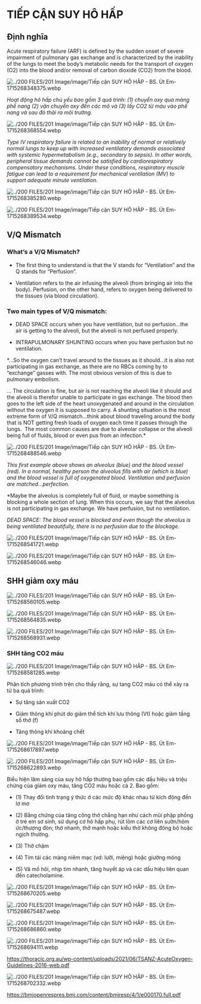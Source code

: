 # TIẾP CẬN SUY HÔ HẤP  
## Định nghĩa  
Acute respiratory failure (ARF) is defined by the sudden onset of severe impairment of pulmonary gas exchange and is characterized by the inability of the lungs to meet the body’s metabolic needs for the transport of oxygen (O2) into the blood and/or removal of carbon dioxide (CO2) from the blood.  
  
![../200 FILES/201 Image/image/Tiếp cận SUY HÔ HẤP - BS. Út Em-1715268348375.webp](../200%20FILES/201%20Image/image/Ti%E1%BA%BFp%20c%E1%BA%ADn%20SUY%20H%C3%94%20H%E1%BA%A4P%20-%20BS.%20%C3%9At%20Em-1715268348375.webp)  
*Hoạt động hô hấp chủ yếu bao gồm 3 quá trình: (1) chuyển oxy qua màng phế nang (2) vận chuyển oxy đến các mô và (3) lấy CO2 từ máu vào phế nang và sau đó thải ra môi trường.*  
  
![../200 FILES/201 Image/image/Tiếp cận SUY HÔ HẤP - BS. Út Em-1715268368554.webp](../200%20FILES/201%20Image/image/Ti%E1%BA%BFp%20c%E1%BA%ADn%20SUY%20H%C3%94%20H%E1%BA%A4P%20-%20BS.%20%C3%9At%20Em-1715268368554.webp)  
  
*Type IV respiratory failure is related to an inability of normal or relatively normal lungs to keep up with increased ventilatory demands associated with systemic hypermetabolism (e.g., secondary to sepsis). In other words, peripheral tissue demands cannot be satisfied by cardiorespiratory compensatory mechanisms. Under these conditions, respiratory muscle fatigue can lead to a requirement for mechanical ventilation (MV) to support adequate minute ventilation.*  
  
![../200 FILES/201 Image/image/Tiếp cận SUY HÔ HẤP - BS. Út Em-1715268385280.webp](../200%20FILES/201%20Image/image/Ti%E1%BA%BFp%20c%E1%BA%ADn%20SUY%20H%C3%94%20H%E1%BA%A4P%20-%20BS.%20%C3%9At%20Em-1715268385280.webp)  
  
![../200 FILES/201 Image/image/Tiếp cận SUY HÔ HẤP - BS. Út Em-1715268389534.webp](../200%20FILES/201%20Image/image/Ti%E1%BA%BFp%20c%E1%BA%ADn%20SUY%20H%C3%94%20H%E1%BA%A4P%20-%20BS.%20%C3%9At%20Em-1715268389534.webp)  
  
## V/Q Mismatch  
  
### What’s a V/Q Mismatch?  
- The first thing to understand is that the V stands for “Ventilation” and the Q stands for “Perfusion”.  
- Ventilation refers to the air infusing the alveoli (from bringing air into the body). Perfusion, on the other hand, refers to oxygen being delivered to the tissues (via blood circulation).  
  
### Two main types of V/Q mismatch:  
- DEAD SPACE occurs when you have ventilation, but no perfusion…the air is getting to the alveoli, but the alveoli is not perfused properly.  
- INTRAPULMONARY SHUNTING occurs when you have perfusion but no ventilation.  
*...So the oxygen can’t travel around to the tissues as it should…it is also not participating in gas exchange, as there are no RBCs coming by to “exchange” gasses with. The most obvious version of this is due to pulmonary embolism.  
... The circulation is fine, but air is not reaching the alveoli like it should and the alveoli is therefor unable to participate in gas exchange. The blood then goes to the left side of the heart unoxygenated and around in the circulation without the oxygen it is supposed to carry. A shunting situation is the most extreme form of V/Q mismatch…think about blood traveling around the body that is NOT getting fresh loads of oxygen each time it passes through the lungs.  The most common causes are due to alveolar collapse or the alveoli being full of fluids, blood or even pus from an infection.*  
  
![../200 FILES/201 Image/image/Tiếp cận SUY HÔ HẤP - BS. Út Em-1715268488546.webp](../200%20FILES/201%20Image/image/Ti%E1%BA%BFp%20c%E1%BA%ADn%20SUY%20H%C3%94%20H%E1%BA%A4P%20-%20BS.%20%C3%9At%20Em-1715268488546.webp)  
*This first example above shows an alveolus (blue) and the blood vessel (red). In a normal, healthy person the alveolus fills with air (which is blue) and the blood vessel is full of oxygenated blood. Ventilation and perfusion are matched…perfection.*  
  
*Maybe the alveolus is completely full of fluid, or maybe something is blocking a whole section of lung. When this occurs, we say that the alveolus is not participating in gas exchange. We have perfusion, but no ventilation.  
  
*DEAD SPACE: The blood vessel is blocked and even though the alveolus is being ventilated beautifully, there is no perfusion due to the blockage.*  
  
![../200 FILES/201 Image/image/Tiếp cận SUY HÔ HẤP - BS. Út Em-1715268541721.webp](../200%20FILES/201%20Image/image/Ti%E1%BA%BFp%20c%E1%BA%ADn%20SUY%20H%C3%94%20H%E1%BA%A4P%20-%20BS.%20%C3%9At%20Em-1715268541721.webp)  
  
![../200 FILES/201 Image/image/Tiếp cận SUY HÔ HẤP - BS. Út Em-1715268546046.webp](../200%20FILES/201%20Image/image/Ti%E1%BA%BFp%20c%E1%BA%ADn%20SUY%20H%C3%94%20H%E1%BA%A4P%20-%20BS.%20%C3%9At%20Em-1715268546046.webp)  
  
## SHH giảm oxy máu  
![../200 FILES/201 Image/image/Tiếp cận SUY HÔ HẤP - BS. Út Em-1715268560105.webp](../200%20FILES/201%20Image/image/Ti%E1%BA%BFp%20c%E1%BA%ADn%20SUY%20H%C3%94%20H%E1%BA%A4P%20-%20BS.%20%C3%9At%20Em-1715268560105.webp)  
  
![../200 FILES/201 Image/image/Tiếp cận SUY HÔ HẤP - BS. Út Em-1715268564835.webp](../200%20FILES/201%20Image/image/Ti%E1%BA%BFp%20c%E1%BA%ADn%20SUY%20H%C3%94%20H%E1%BA%A4P%20-%20BS.%20%C3%9At%20Em-1715268564835.webp)  
  
![../200 FILES/201 Image/image/Tiếp cận SUY HÔ HẤP - BS. Út Em-1715268568931.webp](../200%20FILES/201%20Image/image/Ti%E1%BA%BFp%20c%E1%BA%ADn%20SUY%20H%C3%94%20H%E1%BA%A4P%20-%20BS.%20%C3%9At%20Em-1715268568931.webp)  
  
### SHH tăng CO2 máu  
![../200 FILES/201 Image/image/Tiếp cận SUY HÔ HẤP - BS. Út Em-1715268581285.webp](../200%20FILES/201%20Image/image/Ti%E1%BA%BFp%20c%E1%BA%ADn%20SUY%20H%C3%94%20H%E1%BA%A4P%20-%20BS.%20%C3%9At%20Em-1715268581285.webp)  
Phân tích phương trình trên cho thấy rằng, sự tang CO2 máu có thể xảy ra từ ba quá trình:  
- Sự tăng sản xuất CO2  
- Giảm thông khí phút do giảm thể tích khí lưu thông (Vt) hoặc giảm tầng số thở (f)  
- Tăng thông khí khoảng chết  
  
  
![../200 FILES/201 Image/image/Tiếp cận SUY HÔ HẤP - BS. Út Em-1715268617897.webp](../200%20FILES/201%20Image/image/Ti%E1%BA%BFp%20c%E1%BA%ADn%20SUY%20H%C3%94%20H%E1%BA%A4P%20-%20BS.%20%C3%9At%20Em-1715268617897.webp)  
  
![../200 FILES/201 Image/image/Tiếp cận SUY HÔ HẤP - BS. Út Em-1715268622893.webp](../200%20FILES/201%20Image/image/Ti%E1%BA%BFp%20c%E1%BA%ADn%20SUY%20H%C3%94%20H%E1%BA%A4P%20-%20BS.%20%C3%9At%20Em-1715268622893.webp)  
Biểu hiện lâm sàng của suy hô hấp thường bao gồm các dấu hiệu và triệu chứng của giảm oxy máu, tăng CO2 máu hoặc cả 2. Bao gồm:  
  
- (1) Thay đổi tình trạng ý thức ở các mức độ khác nhau từ kích động đến lơ mơ  
- (2) Bằng chứng của tăng công thở chẳng hạn như cách mũi phập phồng ở trẻ em sơ sinh, sử dụng cơ hô hấp phụ, rút lõm các cơ liên sườn/hõm ức/thượng đòn; thờ nhanh, thở mạnh hoặc kiểu thờ không đông bộ hoặc ngịch thường.  
- (3) Thở chậm  
- (4) Tím tái các màng niêm mạc (vd: lưỡi, miệng) hoặc giường móng  
- (5) Vã mồ hôi, nhịp tim nhanh, tăng huyết áp và các dấu hiệu liên quan đến catecholamine.  
  
![../200 FILES/201 Image/image/Tiếp cận SUY HÔ HẤP - BS. Út Em-1715268670205.webp](../200%20FILES/201%20Image/image/Ti%E1%BA%BFp%20c%E1%BA%ADn%20SUY%20H%C3%94%20H%E1%BA%A4P%20-%20BS.%20%C3%9At%20Em-1715268670205.webp)  
  
![../200 FILES/201 Image/image/Tiếp cận SUY HÔ HẤP - BS. Út Em-1715268675487.webp](../200%20FILES/201%20Image/image/Ti%E1%BA%BFp%20c%E1%BA%ADn%20SUY%20H%C3%94%20H%E1%BA%A4P%20-%20BS.%20%C3%9At%20Em-1715268675487.webp)  
  
![../200 FILES/201 Image/image/Tiếp cận SUY HÔ HẤP - BS. Út Em-1715268686860.webp](../200%20FILES/201%20Image/image/Ti%E1%BA%BFp%20c%E1%BA%ADn%20SUY%20H%C3%94%20H%E1%BA%A4P%20-%20BS.%20%C3%9At%20Em-1715268686860.webp)  
![../200 FILES/201 Image/image/Tiếp cận SUY HÔ HẤP - BS. Út Em-1715268694111.webp](../200%20FILES/201%20Image/image/Ti%E1%BA%BFp%20c%E1%BA%ADn%20SUY%20H%C3%94%20H%E1%BA%A4P%20-%20BS.%20%C3%9At%20Em-1715268694111.webp)  
https://thoracic.org.au/wp-content/uploads/2021/06/TSANZ-AcuteOxygen-Guidelines-2016-web.pdf  
  
![../200 FILES/201 Image/image/Tiếp cận SUY HÔ HẤP - BS. Út Em-1715268702332.webp](../200%20FILES/201%20Image/image/Ti%E1%BA%BFp%20c%E1%BA%ADn%20SUY%20H%C3%94%20H%E1%BA%A4P%20-%20BS.%20%C3%9At%20Em-1715268702332.webp)  
  
https://bmjopenrespres.bmj.com/content/bmjresp/4/1/e000170.full.pdf  
  
